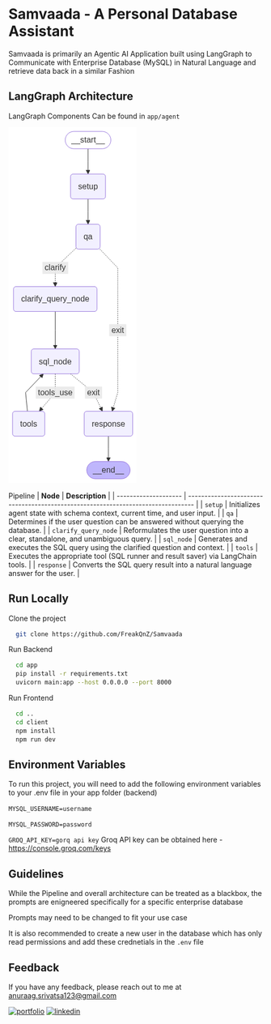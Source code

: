 
# Samvaada - A Personal Database Assistant

Samvaada is primarily an Agentic AI Application built using LangGraph to Communicate with Enterprise Database (MySQL) in Natural Language and retrieve data back in a similar Fashion



## LangGraph Architecture

LangGraph Components Can be found in `app/agent`

![Project Screenshot](app/agent/agent_graph_mermaid.png)

Pipeline
| **Node**             | **Description**                                                                  |
| -------------------- | -------------------------------------------------------------------------------- |
| `setup`              | Initializes agent state with schema context, current time, and user input.       |
| `qa`                 | Determines if the user question can be answered without querying the database.   |
| `clarify_query_node` | Reformulates the user question into a clear, standalone, and unambiguous query.  |
| `sql_node`           | Generates and executes the SQL query using the clarified question and context.   |
| `tools`              | Executes the appropriate tool (SQL runner and result saver) via LangChain tools. |
| `response`           | Converts the SQL query result into a natural language answer for the user.       |



## Run Locally

Clone the project

```bash
  git clone https://github.com/FreakQnZ/Samvaada
```

Run Backend

```bash
  cd app
  pip install -r requirements.txt
  uvicorn main:app --host 0.0.0.0 --port 8000
```
Run Frontend

```bash
  cd ..
  cd client
  npm install
  npm run dev
```


## Environment Variables

To run this project, you will need to add the following environment variables to your .env file in your app folder (backend)

`MYSQL_USERNAME=username`

`MYSQL_PASSWORD=password`

`GROQ_API_KEY=gorq api key`      Groq API key can be obtained here - https://console.groq.com/keys







## Guidelines

While the Pipeline and overall architecture can be treated as a blackbox, the prompts are enigneered specifically for a specific enterprise database

Prompts may need to be changed to fit your use case

It is also recommended to create a new user in the database which has only read permissions and add these crednetials in the `.env` file

## Feedback

If you have any feedback, please reach out to me at anuraag.srivatsa123@gmail.com

[![portfolio](https://img.shields.io/badge/my_portfolio-000?style=for-the-badge&logo=ko-fi&logoColor=white)](https://anuraagsrivatsa.vercel.app/)
[![linkedin](https://img.shields.io/badge/linkedin-0A66C2?style=for-the-badge&logo=linkedin&logoColor=white)](https://www.linkedin.com/in/anuraag-srivatsa/)
